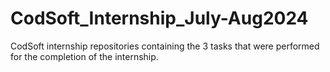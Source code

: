 # CodSoft_Internship_July-Aug2024
CodSoft internship repositories containing the 3 tasks that were performed for the completion of the internship.
